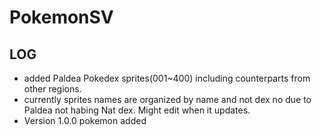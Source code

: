 # PokemonSV

## LOG
- added Paldea Pokedex sprites(001~400) including counterparts from other regions.
- currently sprites names are organized by name and not dex no due to Paldea not habing Nat dex. Might edit when it updates.
- Version 1.0.0 pokemon added
